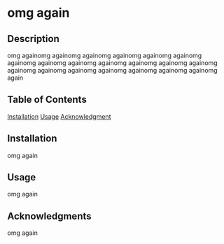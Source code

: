 
# omg again

## Description
omg againomg againomg againomg againomg againomg againomg againomg againomg againomg againomg againomg againomg againomg againomg againomg againomg againomg againomg againomg againomg again

## Table of Contents
[Installation](#Installation)
    [Usage](#Usage)
    [Acknowledgment](#Acknowledgement)
    
## Installation
omg again

  
## Usage
omg again

  

  ## Acknowledgments
omg again

  